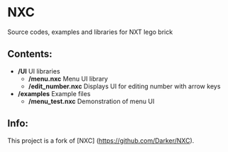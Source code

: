 NXC
===

Source codes, examples and libraries for NXT lego brick

Contents:
---------

 - **/UI** UI libraries
   - **/menu.nxc** Menu UI library
   - **/edit_number.nxc** Displays UI for editing number with arrow keys
 - **/examples** Example files
   - **/menu_test.nxc** Demonstration of menu UI
   
Info:
-----

This project is a fork of [NXC] (https://github.com/Darker/NXC).
